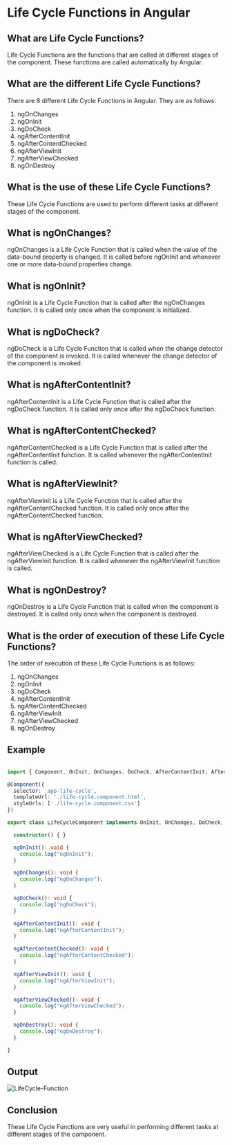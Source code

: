 # Life Cycle Functions in Angular

## What are Life Cycle Functions?   

Life Cycle Functions are the functions that are called at different stages of the component. These functions are called automatically by Angular. 

## What are the different Life Cycle Functions?

There are 8 different Life Cycle Functions in Angular. They are as follows:

1. ngOnChanges
2. ngOnInit
3. ngDoCheck
4. ngAfterContentInit
5. ngAfterContentChecked
6. ngAfterViewInit
7. ngAfterViewChecked
8. ngOnDestroy

## What is the use of these Life Cycle Functions?

These Life Cycle Functions are used to perform different tasks at different stages of the component.

## What is ngOnChanges?

ngOnChanges is a Life Cycle Function that is called when the value of the data-bound property is changed. It is called before ngOnInit and whenever one or more data-bound properties change.

## What is ngOnInit?

ngOnInit is a Life Cycle Function that is called after the ngOnChanges function. It is called only once when the component is initialized.

## What is ngDoCheck?

ngDoCheck is a Life Cycle Function that is called when the change detector of the component is invoked. It is called whenever the change detector of the component is invoked.

## What is ngAfterContentInit?

ngAfterContentInit is a Life Cycle Function that is called after the ngDoCheck function. It is called only once after the ngDoCheck function.

## What is ngAfterContentChecked?

ngAfterContentChecked is a Life Cycle Function that is called after the ngAfterContentInit function. It is called whenever the ngAfterContentInit function is called.

## What is ngAfterViewInit?

ngAfterViewInit is a Life Cycle Function that is called after the ngAfterContentChecked function. It is called only once after the ngAfterContentChecked function.

## What is ngAfterViewChecked?

ngAfterViewChecked is a Life Cycle Function that is called after the ngAfterViewInit function. It is called whenever the ngAfterViewInit function is called.

## What is ngOnDestroy?

ngOnDestroy is a Life Cycle Function that is called when the component is destroyed. It is called only once when the component is destroyed.

## What is the order of execution of these Life Cycle Functions?

The order of execution of these Life Cycle Functions is as follows:

1. ngOnChanges
2. ngOnInit
3. ngDoCheck
4. ngAfterContentInit
5. ngAfterContentChecked
6. ngAfterViewInit
7. ngAfterViewChecked
8. ngOnDestroy

## Example

```typescript

import { Component, OnInit, OnChanges, DoCheck, AfterContentInit, AfterContentChecked, AfterViewInit, AfterViewChecked, OnDestroy } from '@angular/core';

@Component({
  selector: 'app-life-cycle',
  templateUrl: './life-cycle.component.html',
  styleUrls: ['./life-cycle.component.css']
})

export class LifeCycleComponent implements OnInit, OnChanges, DoCheck, AfterContentInit, AfterContentChecked, AfterViewInit, AfterViewChecked, OnDestroy {

  constructor() { }

  ngOnInit(): void {
    console.log("ngOnInit");
  }

  ngOnChanges(): void {
    console.log("ngOnChanges");
  }

  ngDoCheck(): void {
    console.log("ngDoCheck");
  }

  ngAfterContentInit(): void {
    console.log("ngAfterContentInit");
  }

  ngAfterContentChecked(): void {
    console.log("ngAfterContentChecked");
  }

  ngAfterViewInit(): void {
    console.log("ngAfterViewInit");
  }

  ngAfterViewChecked(): void {
    console.log("ngAfterViewChecked");
  }

  ngOnDestroy(): void {
    console.log("ngOnDestroy");
  }

}

```

## Output

![LifeCycle-Function](https://raw.githubusercontent.com/Ch-sriram/Angular-Interview-Questions/main/Images/LifeCycle-Function.png)

## Conclusion

These Life Cycle Functions are very useful in performing different tasks at different stages of the component.